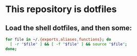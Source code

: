 # This repository is dotfiles

## Load the shell dotfiles, and then some:
```bash
for file in ~/.{exports,aliases,functions}; do
  [ -r "$file" ] && [ -f "$file" ] && source "$file";
done;
```